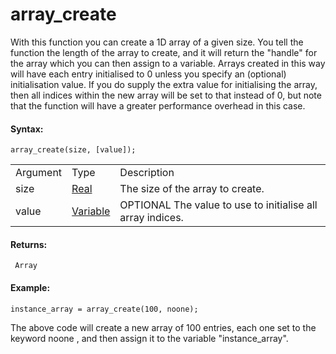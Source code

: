 # array_create

With this function you can create a 1D array of a given size. You tell
the function the length of the array to create, and it will return the
"handle" for the array which you can then assign to a variable. Arrays
created in this way will have each entry initialised to 0 unless you
specify an (optional) initialisation value. If you do supply the extra
value for initialising the array, then all indices within the new array
will be set to that instead of 0, but note that the function will have a
greater performance overhead in this case.

#### Syntax:

``` gml
array_create(size, [value]);
```

|          |                                                                                   |                                                              |
|----------|-----------------------------------------------------------------------------------|--------------------------------------------------------------|
| Argument | Type                                                                              | Description                                                  |
| size     |  [Real](../../../../GameMaker_Language/GML_Overview/Data_Types)               | The size of the array to create.                             |
| value    |  [Variable](../../../../GameMaker_Language/GML_Overview/Data_Types#variable)  |  OPTIONAL The value to use to initialise all array indices.  |

#### Returns:

``` gml
 Array
```

#### Example:

``` gml
instance_array = array_create(100, noone);
```

The above code will create a new array of 100 entries, each one set to
the keyword noone , and then assign it to the variable "instance_array".
